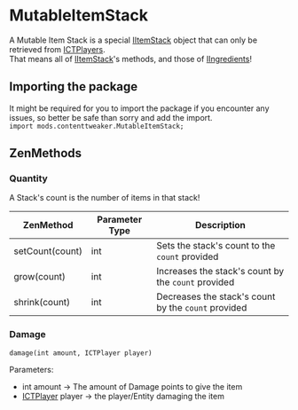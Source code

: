 # MutableItemStack

A Mutable Item Stack is a special [IItemStack](/Vanilla/Items/IItemStack/) object that can only be retrieved from [ICTPlayers](/Mods/ContentTweaker/Vanilla/Types/Player/ICTPlayer/).  
That means all of [IItemStack](/Vanilla/Items/IItemStack/)'s methods, and those of [IIngredients](/Vanilla/Variable_Types/IIngredient/)!

## Importing the package

It might be required for you to import the package if you encounter any issues, so better be safe than sorry and add the import.  
`import mods.contenttweaker.MutableItemStack;`

## ZenMethods

### Quantity

A Stack's count is the number of items in that stack!

| ZenMethod       | Parameter Type | Description                                         |
| --------------- | -------------- | --------------------------------------------------- |
| setCount(count) | int            | Sets the stack's count to the `count` provided      |
| grow(count)     | int            | Increases the stack's count by the `count` provided |
| shrink(count)   | int            | Decreases the stack's count by the `count` provided |

### Damage

`damage(int amount, ICTPlayer player)`

Parameters:

- int amount → The amount of Damage points to give the item
- [ICTPlayer](/Mods/ContentTweaker/Vanilla/Types/Player/ICTPlayer/) player → the player/Entity damaging the item